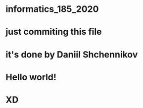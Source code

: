 # informatics_185_2020
# just commiting this file
# it's done by Daniil Shchennikov
# Hello world! 
# XD
